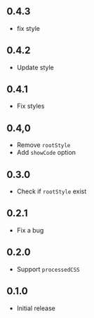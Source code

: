 ## 0.4.3

- fix style

## 0.4.2

- Update style

## 0.4.1

- Fix styles

## 0.4,0

- Remove `rootStyle`
- Add `showCode` option

## 0.3.0

- Check if `rootStyle` exist

## 0.2.1

- Fix a bug

## 0.2.0

- Support `processedCSS`

## 0.1.0

- Initial release
